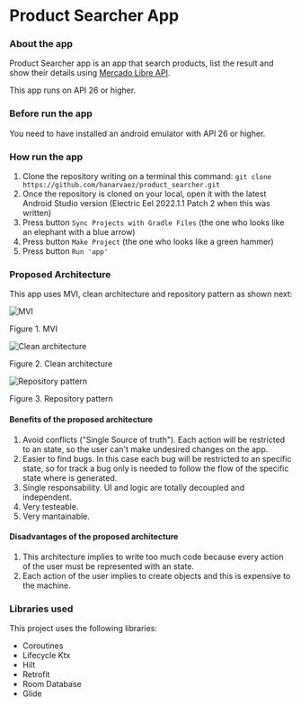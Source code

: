# Product Searcher App

### About the app

Product Searcher app is an app that search products, list the result and show their details using [Mercado Libre API](https://developers.mercadolibre.com.ar/es_ar/items-y-busquedas).

This app runs on API 26 or higher.


### Before run the app

You need to have installed an android emulator with API 26 or higher.


### How run the app

1. Clone the repository writing on a terminal this command: `git clone https://github.com/hanarvaez/product_searcher.git`
2. Once the repository is cloned on your local, open it with the latest Android Studio version (Electric Eel 2022.1.1 Patch 2 when this was written)
3. Press button `Sync Projects with Gradle Files` (the one who looks like an elephant with a blue arrow)
4. Press button `Make Project` (the one who looks like a green hammer)
5. Press button `Run 'app'`


### Proposed Architecture

This app uses MVI, clean architecture and repository pattern as shown next:

![MVI](https://miro.medium.com/max/1400/0*5xaFEBxI6_zK6Xmn.webp)

Figure 1. MVI

![Clean architecture](https://i.stack.imgur.com/FwHET.jpg)

Figure 2. Clean architecture

![Repository pattern](https://i.stack.imgur.com/CMJFn.png)

Figure 3. Repository pattern


#### Benefits of the proposed architecture

1. Avoid conflicts ("Single Source of truth"). Each action will be restricted to an state, so the user can't make undesired changes on the app.
2. Easier to find bugs. In this case each bug will be restricted to an specific state, so for track a bug only is needed to follow the flow of the specific state where is generated.
3. Single responsability. UI and logic are totally decoupled and independent.
4. Very testeable.
5. Very mantainable.

#### Disadvantages of the proposed architecture

1. This architecture implies to write too much code because every action of the user must be represented with an state.
2. Each action of the user implies to create objects and this is expensive to the machine.

### Libraries used

This project uses the following libraries:
- Coroutines
- Lifecycle Ktx
- Hilt
- Retrofit
- Room Database
- Glide
